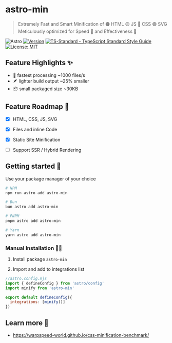 # astro-min

> Extremely Fast and Smart Minification of 🟠 HTML 🟡 JS 🔵 CSS 🟣 SVG
> Meticulously optimized for Speed 🥇 and Effectiveness 🏅

![Astro](https://img.shields.io/badge/astro-%238d46e7.svg?style=flat-square&logo=astro&logoColor=white)
[![Version](https://img.shields.io/npm/v/astro-min?style=flat-square)](https://www.npmjs.com/package/astro-min)
[![TS-Standard - TypeScript Standard Style Guide][codestyle-src]][codestyle-href]
 [![License: MIT][license-src]][license-href]

## Feature Highlights ✨

- 👟 fastest processing ~1000 files/s
- 🪶 lighter build output ~25% smaller
- 📦 small packaged size ~30KB

## Feature Roadmap 🌱

- [x] HTML, CSS, JS, SVG
- [x] Files and inline Code
- [x] Static Site Minification

- [ ] Support SSR / Hybrid Rendering

## Getting started 🎯

Use your package manager of your choice

```sh
# NPM
npm run astro add astro-min

# Bun
bun astro add astro-min

# PNPM
pnpm astro add astro-min

# Yarn
yarn astro add astro-min
```

### Manual Installation 🧑‍💻

1. Install package `astro-min`

2. Import and add to integrations list

```js
//astro.config.mjs
import { defineConfig } from 'astro/config'
import minify from 'astro-min'

export default defineConfig({
  integrations: [minify()]
})
```

[codestyle-src]: https://flat.badgen.net/badge/code%20style/ts-standard/blue?icon=typescript
[codestyle-href]: https://github.com/standard/ts-standard
[license-src]: https://flat.badgen.net/github/license/amio/badgen
[license-href]: https://opensource.org/license/isc-license-txt/

## Learn more 🔖

- <https://warpspeed-world.github.io/css-minification-benchmark/>
